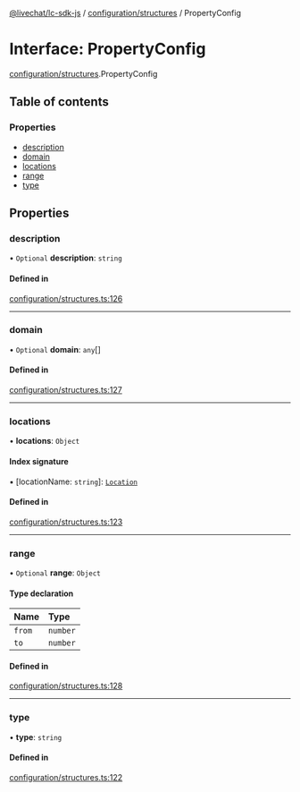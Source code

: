 [@livechat/lc-sdk-js](../README.md) / [configuration/structures](../modules/configuration_structures.md) / PropertyConfig

# Interface: PropertyConfig

[configuration/structures](../modules/configuration_structures.md).PropertyConfig

## Table of contents

### Properties

- [description](configuration_structures.PropertyConfig.md#description)
- [domain](configuration_structures.PropertyConfig.md#domain)
- [locations](configuration_structures.PropertyConfig.md#locations)
- [range](configuration_structures.PropertyConfig.md#range)
- [type](configuration_structures.PropertyConfig.md#type)

## Properties

### description

• `Optional` **description**: `string`

#### Defined in

[configuration/structures.ts:126](https://github.com/livechat/lc-sdk-js/blob/7431f2f/src/configuration/structures.ts#L126)

___

### domain

• `Optional` **domain**: `any`[]

#### Defined in

[configuration/structures.ts:127](https://github.com/livechat/lc-sdk-js/blob/7431f2f/src/configuration/structures.ts#L127)

___

### locations

• **locations**: `Object`

#### Index signature

▪ [locationName: `string`]: [`Location`](configuration_structures.Location.md)

#### Defined in

[configuration/structures.ts:123](https://github.com/livechat/lc-sdk-js/blob/7431f2f/src/configuration/structures.ts#L123)

___

### range

• `Optional` **range**: `Object`

#### Type declaration

| Name | Type |
| :------ | :------ |
| `from` | `number` |
| `to` | `number` |

#### Defined in

[configuration/structures.ts:128](https://github.com/livechat/lc-sdk-js/blob/7431f2f/src/configuration/structures.ts#L128)

___

### type

• **type**: `string`

#### Defined in

[configuration/structures.ts:122](https://github.com/livechat/lc-sdk-js/blob/7431f2f/src/configuration/structures.ts#L122)
